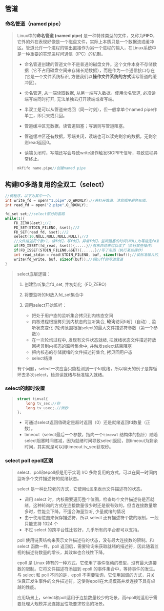 ##  管道

### 命名管道（named pipe）

> Linux中的**命名管道 (named  pipe)** 是一种特殊类型的文件，又称为**FIFO**，它外的外在表现好像是一个磁盘文件，实际上本质只是一个数据流或缓冲区。管道允许一个进程的输出直接作为另一个进程的输入，在Linux系统中是一种重要的实现进程间通信（IPC）的机制。
>
> - 命名管道创建的管道文件不是普通的磁盘文件。这个文件本身不存储数据（它不占用磁盘空间来存储长期数据），而是作为一个通信接口存在 (它是一个文件系统标识, 方便我们以**操作文件系统的方式**读写管道的缓冲区)。
>
> - 命名管道, 从一端读取数据, 从另一端写入数据。使用命名管道, 必须读端写端同时打开, 无法单独去打开读端或者写端。
>
> - 半双工是可以从管道来或回（同一时刻），但一般拿单个named pipe作单工，即只来或只回。
>
> - 管道缓冲区无数据，读管道阻塞；写满则写管道阻塞。
>
> - 管道缓冲区还有数据，写端关闭，读端也可以读完剩余的数据。无剩余则read返回0。
>
> - 读端关闭时，写端还写会导致write操作触发SIGPIPE信号，导致进程异常终止。
>
>   
>
> ````c
> mkfifo name.pipe//创建named pipe
> ````
>

## 构建IO多路复用的全双工（select）

```c
//俩程序，以下为其中一个。
int write_fd = open("1.pipe",O_WRONLY);//先打开管道，注意顺序避免死锁。
int read_fd = open("2.pipe",O_RDONLY);

fd_set set;//select部分的套路
while(1){
    FD_ZERO(&set);//1
    FD_SET(STDIN_FILENO, &set);//2
    FD_SET(read_fd, &set);//2
    select(10,NULL,NULL,NULL,NULL);//3
    //文件描述符个数+1，读fd们，写fd们，异常fd们，监听阻塞的时间(NULL为等指定fd就绪，0为不等待检查fd直接返回)；
    if(FD_ISSET(fd_read, &set)){.....}//有东西过来可以读了（执行某些操作）
    if(FD_ISSET(STDIN_FILENO,&SET){......}//写了东西（执行某些操作）
    int read_stdin = read(STDIN_FILENO, buf, sizeof(buf));//读标准输入的，传到buff
    write(fd_write, buf, sizeof(buf));//将buff的写进管道
}
```

> select底层逻辑：
>
> 1. 创建监听集合fd_set, 并初始化（FD_ZERO）
>
> 2. 将要监听的fd放入fd_set集合中
> 3. 调用select开始监听：
>    - 把处于用户态的监听集合拷贝到内核态空间
>    - 内核进程根据拷贝到内核态的监听集合, **轮询**访问fd们（自动）, 监听状态变化 (轮询范围根据select的最大文件描述符参数（第一个参数）)
>    - 在一次轮询过程中, 发现有文件状态就绪, 把就绪状态文件描述符放回拷贝到内核态的监听集合中, 并触发select结束阻塞
>    - 把内核态的存储就绪的文件描述符集合, 拷贝回用户态
>    - select结束
>
> 有个问题，select一次应当只能检测到一个fd就绪，所以聊天的例子是靠循环去多次select，检测读就绪与标准输入就绪。

### select的超时设置

> ````c
> struct timval{
>     long tv_sec;//秒
>     long tv_usec;.//微秒
> };
> ````
>
> - 可通过select返回值确定是超时返回（0）还是就绪返回fd数量（正数）。
> - timeout（select最后一个参数，指向一个`timeval` 结构体的指针）随着select阻塞时间递减，因为就绪时间导致select返回，则timeout为剩余时间，其实就是可以用timeout.tv_sec获取秒。

### select poll epoll区别

> select、poll和epoll都是用于实现 I/O 多路复用的方式，可以在同一时间内监听多个文件描述符的就绪状态。
>
> select 是一种比较老的方式，它使用`位图`来表示文件描述符的状态。
>
> - 调用 select 时，内核需要遍历整个位图，检查每个文件描述符是否就绪。这种轮询的方式在连接数量很少时还是很有效的，但当连接数量增多时，性能会下降。不适合海量监听, 少量就绪的情况
> - 由于使用位图来保存描述符，所以 select 还有描述符个数的限制，一般只能支持 1024 个
> - 不过 select 的跨平台性比较好，几乎所有的平台都可以支持。
>
> poll 使用链表结构来表示文件描述符的状态，没有最大连接数的限制。和 select 函数一样，poll 返回后，需要轮询来获取就绪的描述符，因此随着监视的描述符数量的增长，其效率也会线性下降。
>
> epoll 是 Linux 特有的一种方式，它使用了事件驱动的模型，没有最大连接数的限制。它将文件描述符添加到 epoll 的事件集合中，等待事件的发生。与 select 和 poll 不同的是，epoll 不需要轮询，它使用回调的方式，只关注真正发生事件的文件描述符。这使得epoll在大规模高并发连接下具有卓越的性能。
>
> 
>
> 应用场景上，select和poll适用于连接数量较少的场景，而epoll则适用于需要处理大规模并发连接且性能要求较高的场景。
